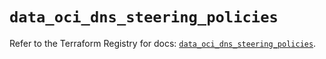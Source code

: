 # `data_oci_dns_steering_policies`

Refer to the Terraform Registry for docs: [`data_oci_dns_steering_policies`](https://registry.terraform.io/providers/oracle/oci/6.18.0/docs/data-sources/dns_steering_policies).
